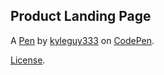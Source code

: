Product Landing Page
--------------------


A [Pen](https://codepen.io/kyleguy333/pen/oNomKoz) by [kyleguy333](https://codepen.io/kyleguy333) on [CodePen](https://codepen.io).

[License](https://codepen.io/license/pen/oNomKoz).